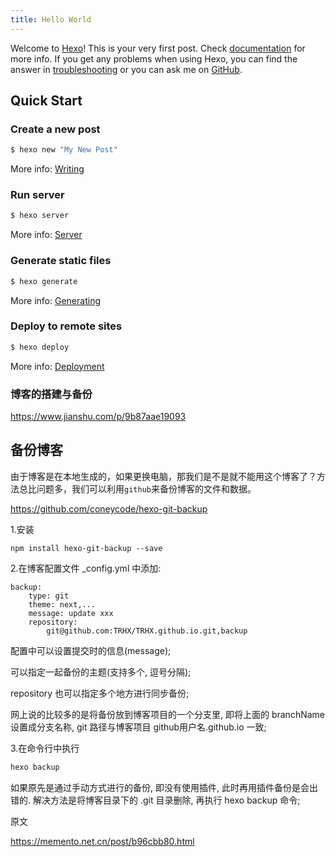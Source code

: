 ```yaml
---
title: Hello World
---
```

Welcome to [Hexo](https://hexo.io/)! This is your very first post. Check [documentation](https://hexo.io/docs/) for more info. If you get any problems when using Hexo, you can find the answer in [troubleshooting](https://hexo.io/docs/troubleshooting.html) or you can ask me on [GitHub](https://github.com/hexojs/hexo/issues).

<!--more-->

## Quick Start

### Create a new post

``` bash
$ hexo new "My New Post"
```

More info: [Writing](https://hexo.io/docs/writing.html)

### Run server

``` bash
$ hexo server
```

More info: [Server](https://hexo.io/docs/server.html)

### Generate static files

``` bash
$ hexo generate
```

More info: [Generating](https://hexo.io/docs/generating.html)

### Deploy to remote sites

``` bash
$ hexo deploy
```

More info: [Deployment](https://hexo.io/docs/one-command-deployment.html)

### 博客的搭建与备份

https://www.jianshu.com/p/9b87aae19093

## 备份博客

由于博客是在本地生成的，如果更换电脑，那我们是不是就不能用这个博客了？方法总比问题多，我们可以利用`github`来备份博客的文件和数据。

https://github.com/coneycode/hexo-git-backup

1.安装

```
npm install hexo-git-backup --save
```

2.在博客配置文件 _config.yml 中添加:

```
backup: 
	type: git 
	theme: next,... 
	message: update xxx 
	repository: 
		git@github.com:TRHX/TRHX.github.io.git,backup
```

配置中可以设置提交时的信息(message); 

可以指定一起备份的主题(支持多个, 逗号分隔);

 repository 也可以指定多个地方进行同步备份;

 网上说的比较多的是将备份放到博客项目的一个分支里, 即将上面的 branchName 设置成分支名称, git 路径与博客项目 github用户名.github.io 一致;

3.在命令行中执行

```java
hexo backup
```

如果原先是通过手动方式进行的备份, 即没有使用插件, 此时再用插件备份是会出错的. 解决方法是将博客目录下的 .git 目录删除, 再执行 hexo backup 命令;

原文

 https://memento.net.cn/post/b96cbb80.html